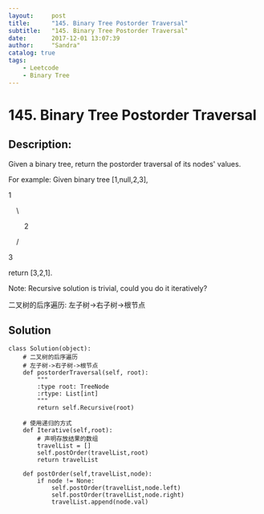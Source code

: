 ```yaml
---
layout:     post
title:      "145. Binary Tree Postorder Traversal"
subtitle:   "145. Binary Tree Postorder Traversal"
date:       2017-12-01 13:07:39
author:     "Sandra"
catalog: true
tags:
    - Leetcode
    - Binary Tree
---
```


# 145. Binary Tree Postorder Traversal

## Description:

Given a binary tree, return the postorder traversal of its nodes' values.

For example:
Given binary tree [1,null,2,3],
<p>1</p>
<p>&nbsp;&nbsp;&nbsp;&nbsp;\</p>
<p>&nbsp;&nbsp;&nbsp;&nbsp;&nbsp;&nbsp;&nbsp;&nbsp;2</p>
<p>&nbsp;&nbsp;&nbsp;&nbsp;/</p>
<p>3</p>

return [3,2,1].

Note: Recursive solution is trivial, could you do it iteratively?

二叉树的后序遍历: 左子树->右子树->根节点

## Solution   
    class Solution(object):
        # 二叉树的后序遍历
        # 左子树->右子树->根节点
        def postorderTraversal(self, root):
            """
            :type root: TreeNode
            :rtype: List[int]
            """
            return self.Recursive(root)
        
        # 使用递归的方式 
        def Iterative(self,root):
            # 声明存放结果的数组
            travelList = []
            self.postOrder(travelList,root)
            return travelList
            
        def postOrder(self,travelList,node):
            if node != None:           
                self.postOrder(travelList,node.left)
                self.postOrder(travelList,node.right)
                travelList.append(node.val)
